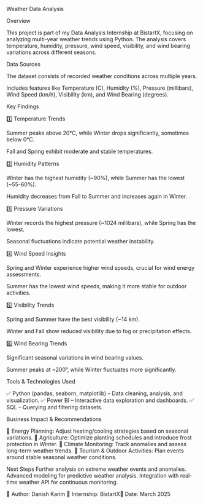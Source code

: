 Weather Data Analysis

Overview

This project is part of my Data Analysis Internship at BistartX, focusing on analyzing multi-year weather trends using Python. The analysis covers temperature, humidity, pressure, wind speed, visibility, and wind bearing variations across different seasons.

Data Sources

The dataset consists of recorded weather conditions across multiple years.

Includes features like Temperature (C), Humidity (%), Pressure (millibars), Wind Speed (km/h), Visibility (km), and Wind Bearing (degrees).

Key Findings

1️⃣ Temperature Trends

Summer peaks above 20°C, while Winter drops significantly, sometimes below 0°C.

Fall and Spring exhibit moderate and stable temperatures.

2️⃣ Humidity Patterns

Winter has the highest humidity (~90%), while Summer has the lowest (~55-60%).

Humidity decreases from Fall to Summer and increases again in Winter.

3️⃣ Pressure Variations

Winter records the highest pressure (~1024 millibars), while Spring has the lowest.

Seasonal fluctuations indicate potential weather instability.

4️⃣ Wind Speed Insights

Spring and Winter experience higher wind speeds, crucial for wind energy assessments.

Summer has the lowest wind speeds, making it more stable for outdoor activities.

5️⃣ Visibility Trends

Spring and Summer have the best visibility (~14 km).

Winter and Fall show reduced visibility due to fog or precipitation effects.

6️⃣ Wind Bearing Trends

Significant seasonal variations in wind bearing values.

Summer peaks at ~200°, while Winter fluctuates more significantly.

Tools & Technologies Used

✅ Python (pandas, seaborn, matplotlib) – Data cleaning, analysis, and visualization.
✅ Power BI – Interactive data exploration and dashboards.
✅ SQL – Querying and filtering datasets.

Business Impact & Recommendations

🔹 Energy Planning: Adjust heating/cooling strategies based on seasonal variations.
🔹 Agriculture: Optimize planting schedules and introduce frost protection in Winter.
🔹 Climate Monitoring: Track anomalies and assess long-term weather trends.
🔹 Tourism & Outdoor Activities: Plan events around stable seasonal weather conditions.

Next Steps
Further analysis on extreme weather events and anomalies.
Advanced modeling for predictive weather analysis.
Integration with real-time weather API for continuous monitoring.

📌 Author: Danish Karim 📌 Internship: BistartX📌 Date: March 2025
